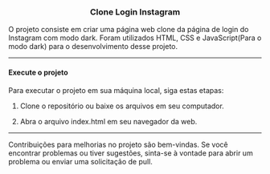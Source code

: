 <h3 align="center"> Clone Login Instagram </h3>

<p>
  O projeto consiste em criar uma página web clone da página de login do Instagram com modo dark. Foram utilizados HTML, CSS e JavaScript(Para o modo dark) para o desenvolvimento desse projeto.
</p>

<hr/>

<h4>Execute o projeto</h4>
<p>
Para executar o projeto em sua máquina local, siga estas etapas:

1. Clone o repositório ou baixe os arquivos em seu computador.

2. Abra o arquivo index.html em seu navegador da web.
</p>
<hr/>
<p>
Contribuições para melhorias no projeto são bem-vindas. Se você encontrar problemas ou tiver sugestões, sinta-se à vontade para abrir um problema ou enviar uma solicitação de pull.
</p>
